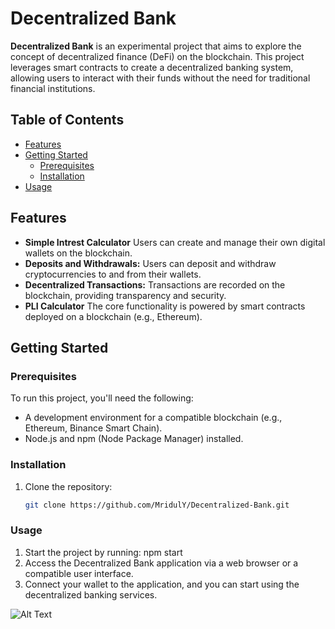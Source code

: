 # Decentralized Bank

**Decentralized Bank** is an experimental project that aims to explore the concept of decentralized finance (DeFi) on the blockchain. This project leverages smart contracts to create a decentralized banking system, allowing users to interact with their funds without the need for traditional financial institutions.

## Table of Contents

- [Features](#features)
- [Getting Started](#getting-started)
  - [Prerequisites](#prerequisites)
  - [Installation](#installation)
- [Usage](#usage)

## Features

- **Simple Intrest Calculator** Users can create and manage their own digital wallets on the blockchain.
- **Deposits and Withdrawals:** Users can deposit and withdraw cryptocurrencies to and from their wallets.
- **Decentralized Transactions:** Transactions are recorded on the blockchain, providing transparency and security.
- **PLI Calculator** The core functionality is powered by smart contracts deployed on a blockchain (e.g., Ethereum).

## Getting Started

### Prerequisites

To run this project, you'll need the following:

- A development environment for a compatible blockchain (e.g., Ethereum, Binance Smart Chain).
- Node.js and npm (Node Package Manager) installed.

### Installation

1. Clone the repository:

   ```bash
   git clone https://github.com/MridulY/Decentralized-Bank.git

### Usage
1. Start the project by running: npm start
2. Access the Decentralized Bank application via a web browser or a compatible user interface.
3. Connect your wallet to the application, and you can start using the decentralized banking services.


![Alt Text](./src/loan_frontend/assets/Screenshot.png)

